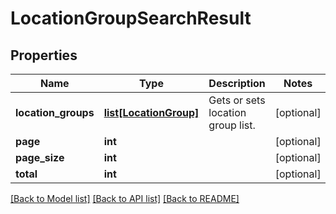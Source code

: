 # LocationGroupSearchResult

## Properties
Name | Type | Description | Notes
------------ | ------------- | ------------- | -------------
**location_groups** | [**list[LocationGroup]**](LocationGroup.md) | Gets or sets location group list. | [optional] 
**page** | **int** |  | [optional] 
**page_size** | **int** |  | [optional] 
**total** | **int** |  | [optional] 

[[Back to Model list]](../README.md#documentation-for-models) [[Back to API list]](../README.md#documentation-for-api-endpoints) [[Back to README]](../README.md)


